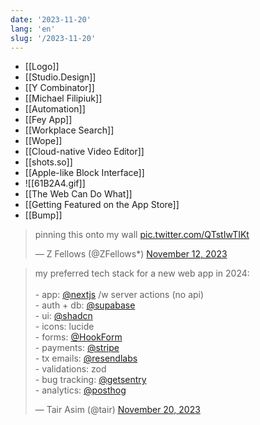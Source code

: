 ```yaml
---
date: '2023-11-20'
lang: 'en'
slug: '/2023-11-20'
---
```


- [[Logo]]
- [[Studio.Design]]
- [[Y Combinator]]
- [[Michael Filipiuk]]
- [[Automation]]
- [[Fey App]]
- [[Workplace Search]]
- [[Wope]]
- [[Cloud-native Video Editor]]
- [[shots.so]]
- [[Apple-like Block Interface]]
- ![[61B2A4.gif]]
- [[The Web Can Do What]]
- [[Getting Featured on the App Store]]
- [[Bump]]

<blockquote class="twitter-tweet">

pinning this onto my wall <a href="https://t.co/QTstIwTIKt">pic.twitter.com/QTstIwTIKt</a>

&mdash; Z Fellows (@ZFellows*) <a href="https://twitter.com/ZFellows*/status/1723813958698610836?ref_src=twsrc%5Etfw">November 12, 2023</a>

</blockquote>

<blockquote class="twitter-tweet">

my preferred tech stack for a new web app in 2024:<br/><br/>- app: <a href="https://twitter.com/nextjs?ref_src=twsrc%5Etfw">@nextjs</a> /w server actions (no api)<br/>- auth + db: <a href="https://twitter.com/supabase?ref_src=twsrc%5Etfw">@supabase</a><br/>- ui: <a href="https://twitter.com/shadcn?ref_src=twsrc%5Etfw">@shadcn</a><br/>- icons: lucide<br/>- forms: <a href="https://twitter.com/HookForm?ref_src=twsrc%5Etfw">@HookForm</a><br/>- payments: <a href="https://twitter.com/stripe?ref_src=twsrc%5Etfw">@stripe</a><br/>- tx emails: <a href="https://twitter.com/resendlabs?ref_src=twsrc%5Etfw">@resendlabs</a><br/>- validations: zod<br/>- bug tracking: <a href="https://twitter.com/getsentry?ref_src=twsrc%5Etfw">@getsentry</a><br/>- analytics: <a href="https://twitter.com/posthog?ref_src=twsrc%5Etfw">@posthog</a>

&mdash; Tair Asim (@tair) <a href="https://twitter.com/tair/status/1726631560752115840?ref_src=twsrc%5Etfw">November 20, 2023</a>

</blockquote>
